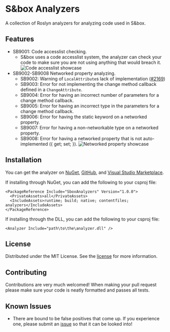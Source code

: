 # S&box Analyzers
A collection of Roslyn analyzers for analyzing code used in S&box.

## Features

* SB9001: Code accesslist checking.
  * S&box uses a code accesslist system, the analyzer can check your code to make sure you are not using anything that would breach it.
![Code accesslist showcase](https://user-images.githubusercontent.com/11802285/236940698-d990d019-7d09-4df8-9c4c-39bf5a24e7ff.gif)
* SB9002-SB9008 Networked property analyzing.
  * SB9002: Warning of `LocalAttribute`s lack of implementation ([#2169](https://github.com/sboxgame/issues/issues/2169))
  * SB9003: Error for not implementing the change method callback defined in a `ChangeAttribute`.
  * SB9004: Error for having an incorrect number of parameters for a change method callback.
  * SB9005: Error for having an incorrect type in the parameters for a change method callback.
  * SB9006: Error for having the static keyword on a networked property.
  * SB9007: Error for having a non-networkable type on a networked property.
  * SB9008: Error for having a networked property that is not auto-implemented ({ get; set; }).
![Networked property showcase](https://github-production-user-asset-6210df.s3.amazonaws.com/11802285/237562812-c532d157-a5fa-4659-831d-570c2543f5be.gif)

## Installation
You can get the analyzer on [NuGet](https://www.nuget.org/packages/SboxAnalyzers), [GitHub](https://github.com/peter-r-g/Sbox-Analyzers/releases), and [Visual Studio Marketplace](https://marketplace.visualstudio.com/items?itemName=PeterGorman.SboxAnalyzers).

If installing through NuGet, you can add the following to your csproj file:
```csproj
<PackageReference Include="SboxAnalyzers" Version="1.0.0">
  <PrivateAssets>all</PrivateAssets>
  <IncludeAssets>runtime; build; native; contentfiles; analyzers</IncludeAssets>
</PackageReference>
```

If installing through the DLL, you can add the following to your csproj file:
```csproj
<Analyzer Include="path\to\the\analyzer.dll" />
```

## License
Distributed under the MIT License. See the [license](https://github.com/peter-r-g/Sbox-Analyzers/blob/master/LICENSE.md) for more information.

## Contributing
Contributions are very much welcomed! When making your pull request please make sure your code is neatly formatted and passes all tests.

## Known Issues
* There are bound to be false positives that come up. If you experience one, please submit an [issue](https://github.com/peter-r-g/Sbox-Analyzers/issues) so that it can be looked into!
